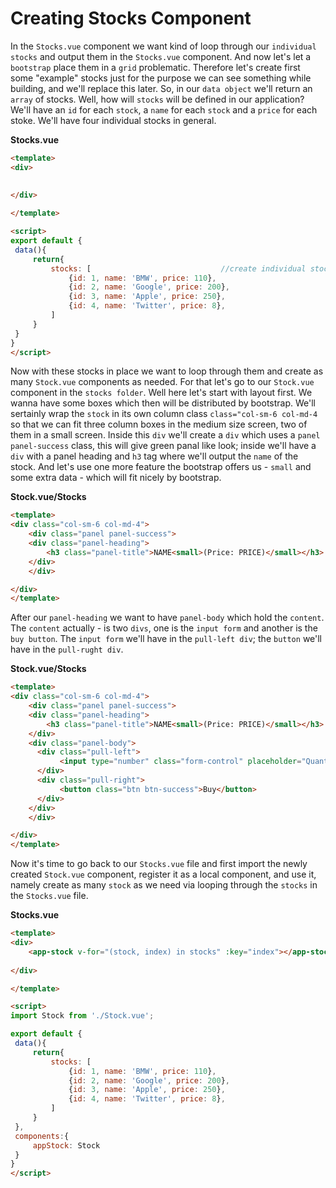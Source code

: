 # Creating Stocks Component

In the `Stocks.vue` component we want kind of loop through our `individual stocks` and output them in the `Stocks.vue` component. And now let's let a `bootstrap` place them in a `grid` problematic. Therefore let's create first some "example" stocks just for the purpose we can see something while building, and we'll replace this later. So, in our `data object` we'll return an `array` of stocks. Well, how will `stocks` will be defined in our application? We'll have an `id` for each `stock`, a `name` for each `stock` and a `price` for each stoke. We'll have four individual stocks in general. 

**Stocks.vue**
```html
<template>
<div>
    
    
</div>

</template>

<script>
export default {
 data(){
     return{
         stocks: [                             //create individual stocks
             {id: 1, name: 'BMW', price: 110},
             {id: 2, name: 'Google', price: 200},
             {id: 3, name: 'Apple', price: 250},
             {id: 4, name: 'Twitter', price: 8},
         ]
     }
 }
}
</script>
```

Now with these stocks in place we want to loop through them and create as many `Stock.vue` components as needed. For that let's go to our `Stock.vue` component in the `stocks folder`. Well here let's start with layout first. We wanna have some boxes which then will be distributed by bootstrap.  We'll sertainly wrap the `stock` in its own column class `class="col-sm-6 col-md-4` so that we can fit three column boxes in the medium size screen, two of them in a small screen. Inside this `div` we'll create a `div` which uses a `panel panel-success` class, this will give green panal like look; inside we'll have a `div` with a panel heading and `h3` tag where we'll output the `name` of the stock. And let's use one more feature the bootstrap offers us - `small` and some extra data - which will fit nicely by bootstrap. 

**Stock.vue/Stocks**
```html
<template>
<div class="col-sm-6 col-md-4">
    <div class="panel panel-success">
    <div class="panel-heading">
        <h3 class="panel-title">NAME<small>(Price: PRICE)</small></h3>
    </div> 
    </div> 

</div>
</template>
```

After our `panel-heading` we want to have `panel-body` which hold the `content`. The `content` actually - is two `divs`, one is the `input form` and another is the `buy button`. The `input form` we'll have in the `pull-left div`; the `button` we'll have in the `pull-rught div`.

**Stock.vue/Stocks**
```html
<template>
<div class="col-sm-6 col-md-4">
    <div class="panel panel-success">
    <div class="panel-heading">
        <h3 class="panel-title">NAME<small>(Price: PRICE)</small></h3>
    </div> 
    <div class="panel-body">
      <div class="pull-left">
           <input type="number" class="form-control" placeholder="Quantity">
      </div> 
      <div class="pull-right">
           <button class="btn btn-success">Buy</button>
      </div>
    </div>
    </div> 

</div>
</template>
```

Now it's time to go back to our `Stocks.vue` file and first import the newly created `Stock.vue` component, register it as a local component, and use it, namely create as many `stock` as we need via looping through the `stocks` in the `Stocks.vue` file. 

**Stocks.vue**
```html
<template>
<div>
    <app-stock v-for="(stock, index) in stocks" :key="index"></app-stock>
    
</div>

</template>

<script>
import Stock from './Stock.vue';

export default {
 data(){
     return{
         stocks: [                             
             {id: 1, name: 'BMW', price: 110},
             {id: 2, name: 'Google', price: 200},
             {id: 3, name: 'Apple', price: 250},
             {id: 4, name: 'Twitter', price: 8},
         ]
     }
 },
 components:{
     appStock: Stock
 }
}
</script>
```